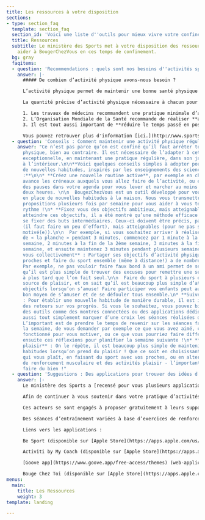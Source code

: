 ```yaml
---
title: Les ressources à votre disposition
sections:
- type: section_faq
  template: section_faq
  section_id: 'Voici une liste d''outils pour mieux vivre votre confinement '
  title: Ressources
  subtitle: Le ministère des Sports met à votre disposition des ressources pour vous
    aider à BougerChezVous en ces temps de confinement.
  bg: gray
  faqitems:
  - question: 'Recommendations : quels sont nos besoins d''activités sportives '
    answer: |-
      ##### De combien d’activité physique avons-nous besoin ?

      L’activité physique permet de maintenir une bonne santé physique et mentale.

      La quantité précise d’activité physique nécessaire à chacun pour se sentir bien dépend évidemment de l'âge, du métabolisme, des habitudes sportives et de l'état de santé, mais trois recommandations principales sont à avoir à l'esprit :

      1. Les travaux de médecins recommandent une pratique minimale d’activité physique dynamique, correspondant à **1 heure par jour pour les enfants et les adolescents**, et à **30 minutes par jour pour les adultes**.
      2. L’Organisation Mondiale de la Santé recommande de réaliser **au moins deux fois par semaine des activités variées** qui renforcent les muscles et améliorent la souplesse et l’équilibre.
      3. Il est tout aussi important de **réduire le temps passé en position assise ou allongée** (hors temps normal de sommeil), et de rompre les périodes prolongées passées en position assise par **quelques minutes de marche et d’étirements au minimum toutes les 2 heures**.

      Vous pouvez retrouver plus d'information [ici.](http://www.sports.gouv.fr/accueil-du-site/actualites/article/coronavirus-covid-19-avec-le-ministere-des-sports-faire-du-sport-chez-soi-c-est)
  - question: 'Conseils : Comment maintenir une activité physique régulière ?'
    answer: "Ce n’est pas parce qu’on est confiné qu’il faut arrêter toute activité
      physique, bien au contraire. Il est nécessaire de l’adapter à cette situation
      exceptionnelle, en maintenant une pratique régulière, dans son jardin comme
      à l’intérieur.\n\n**Voici quelques conseils simples à adopter pour développer
      de nouvelles habitudes, inspirés par les enseignements des sciences comportementales
      :**\n\n* **Créez une nouvelle routine active**, par exemple en choisissant en
      avance les créneaux auxquels vous allez faire de l’activité, ou en ajoutant
      des pauses dans votre agenda pour vous lever et marcher au moins toutes les
      deux heures. \n\n  BougezChezVous est un outil développé pour vous aider à mettre
      en place de nouvelles habitudes à la maison. Nous vous transmettrons donc des
      propositions plusieurs fois par semaine pour vous aider à vous tenir à ce nouveau
      rythme !\n* **Fixez vous des objectifs ambitieux, mais atteignables :** Pour
      atteindre ces objectifs, il a été montré qu’une méthode efficace peut être de
      se fixer des buts intermédiaires. Ceux-ci doivent être précis, pas trop faciles
      (il faut faire un peu d’effort), mais atteignables (pour ne pas se décourager/rester
      motivé(e)).\n\n  Par exemple, si vous souhaitez arriver à réaliser l'exercice
      de « la planche » pendant 3 minutes, commencez par 1 minute à la fin de la première
      semaine, 2 minutes à la fin de la 2ème semaine, 3 minutes à la fin de la 3ème
      semaine, et ensuite maintenez 3 minutes pendant plusieurs semaines.\n* **Motivez
      vous collectivement** : Partager ses objectifs d’activité physique avec ses
      proches et faire du sport ensemble (même à distance!) a de nombreux avantages.
      Par exemple, ne pas vouloir faire faux bond à un ami permet de se motiver, alors
      qu’il est plus simple de trouver des excuses pour remettre une séance de sport
      à plus tard que l’on fait seul.\n\n  Faire du sport à plusieurs est aussi une
      source de plaisir, et on sait qu’il est beaucoup plus simple d’atteindre des
      objectifs lorsqu’on s’amuse! Faire participer vos enfants peut aussi être un
      bon moyen de s’amuser et de se défouler tous ensemble.\n* **Suivez vos progrès**
      : Pour établir une nouvelle habitude de manière durable, il est important d'avoir
      des retours sur vos progrès. Si vous le souhaitez, vous pouvez bien sûr utiliser
      des outils comme des montres connectées ou des applications dédiées. Vous pouvez
      aussi tout simplement marquer d’une croix les séances réalisées dans votre calendrier.
      L’important est de prendre le temps de revenir sur les séances faites pendant
      la semaine, de vous demander par exemple ce que vous avez aimé, ce qui a bien
      fonctionné pour vous motiver, ou ce que vous pourriez faire différemment. Utilisez
      ensuite ces réflexions pour planifier la semaine suivante !\n* **Faites-vous
      plaisir** : On le répète, il est beaucoup plus simple de maintenir de bonnes
      habitudes lorsqu’on prend du plaisir ! Que ce soit en choisissant la musique
      qui vous plaît, en faisant du sport avec vos proches, ou en alternant des activités
      de renforcement musculaire et des activités plaisir - l’important est de se
      faire du bien !"
  - question: 'Suggestions : Des applications pour trouver des idées d’activités'
    answer: |-
      Le ministère des Sports a [recensé pour vous plusieurs applications offrant des suggestions d’exercices et d’activités](http://sports.gouv.fr/IMG/pdf/appsportliste-2.pdf), répondant à vos différentes attentes : Me détendre, Me défouler, Me muscler, Faire attention à son poids, Activités adaptées aux personnes en situation de handicap, Activités rapides pour les pressés, ou Activités en famille.

      Afin de continuer à vous soutenir dans votre pratique d’activités physiques, le ministère a également accordé son haut patronage aux plateformes numériques Be Sport, My Coach , Goove.app et Bouge Chez Toi dont les contenus correspondent à des critères de qualité vérifiés par l’Observatoire national de l’activité physique et de la sédentarité (ONAPS).

      Ces acteurs se sont engagés à proposer gratuitement à leurs supports conçus par des professionnels du sport, de la santé et de l’activité physique adaptée.

      Des séances d’entraînement variées à base d’exercices de renforcement musculaire, stretching et mouvements fondamentaux sont notamment proposées en accès libre sur les différentes plateformes (mobile, tablette et ordinateur).

      Liens vers les applications :

      Be Sport (disponible sur [Apple Store](https://apps.apple.com/us/app/be-sport/id1104216922) et [Google Play](https://play.google.com/store/apps/details?id=com.besport.www.mobile&hl=en_GB))

      Activiti by My Coach (disponible sur [Apple Store](https://apps.apple.com/fr/app/activiti-x-mycoach/id1503192846) et [Google Play](https://play.google.com/store/apps/details?id=com.mycoachsport.activiti&hl=en_US))

      [Goove app](https://www.goove.app/free-access/themes) (web-application disponible sans téléchargement)

      Bouge Chez Toi (disponible sur [Apple Store](https://apps.apple.com/us/app/bougecheztoi/id1504279693?ign-mpt=uo%3D2) et [Google Play](https://play.google.com/store/apps/details?id=com.mile_up.bouge_chez_toi.bouge_chez_toi&hl=en))
menus:
  main:
    title: Les Ressources
    weight: 3
template: landing

---
```

